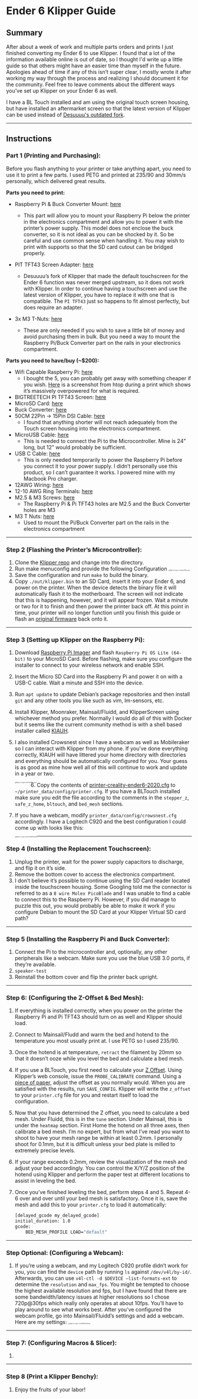 # Ender 6 Klipper Guide

## Summary

After about a week of work and multiple parts orders and prints I just finished converting my Ender 6 to use Klipper. I found that a lot of the information available online is out of date, so I thought I'd write up a little guide so that others might have an easier time than myself in the future. Apologies ahead of time if any of this isn’t super clear, I mostly wrote it after working my way through the process and realizing I should document it for the community. Feel free to leave comments about the different ways you’ve set up Klipper on your Ender 6 as well.

I have a BL Touch installed and am using the original touch screen housing, but have installed an aftermarket screen so that the latest version of Klipper can be used instead of [Desuuuu's outdated fork](https://github.com/Desuuuu/klipper).

<hr>

## Instructions

### Part 1 (Printing and Purchasing):

Before you flash anything to your printer or take anything apart, you need to use it to print a few parts. I used PETG and printed at 235/90 and 30mm/s personally, which delivered great results. 

**Parts you need to print:**

- Raspberry Pi & Buck Converter Mount: [here](https://www.thingiverse.com/thing:6273981)
  - This part will allow you to mount your Raspberry Pi below the printer in the electronics compartment and allow you to power it with the printer’s power supply. This model does not enclose the buck converter, so it is not ideal as you can be shocked by it. So be careful and use common sense when handling it. You may wish to print with supports so that the SD card cutout can be bridged properly.

- PIT TFT43 Screen Adapter: [here](https://www.thingiverse.com/thing:5246155)
  - Desuuuu’s fork of Klipper that made the default touchscreen for the Ender 6 function was never merged upstream, so it does not work with Klipper. In order to continue having a touchscreen and use the latest version of Klipper, you have to replace it with one that is compatible. The `PI TFT43` just so happens to fit almost perfectly, but does require an adapter.
- 3x M3 T-Nuts: [here](https://www.thingiverse.com/thing:3050607)
  - These are only needed if you wish to save a little bit of money and avoid purchasing them in bulk. But you need a way to mount the Raspberry Pi/Buck Converter part on the rails in your electronics compartment. 

**Parts you need to have/buy (~$200):**

- Wifi Capable Raspberry Pi: [here](https://www.amazon.com/dp/B0CPWH8FL9)
  - I bought the 5, you can probably get away with something cheaper if you wish. [Here](https://i.imgur.com/tADPJH6.png) is a screenshot from htop during a print which shows it’s massively overpowered for what is required.
- BIGTREETECH PI TFT43 Screen: [here](https://www.amazon.com/dp/B09791ZG1B)
- MicroSD Card: [here](https://www.amazon.com/SanDisk-128GB-microSDXC-Memory-Adapter/dp/B0B7NTY2S6/)
- Buck Converter: [here](https://www.amazon.com/dp/B07WQJ2GD6)
- 50CM 22Pin -> 15Pin DSI Cable: [here](https://www.amazon.com/dp/B0CXPJ7F6H)
  - I found that anything shorter will not reach adequately from the Touch screen housing into the electronics compartment.
- MicroUSB Cable: [here](https://www.amazon.com/SUNGUY-3-Pack-Braided-Charging-Galaxy/dp/B07G934SJ9)
  - This is needed to connect the Pi to the Microcontroller. Mine is 24” long, but 12” would probably be sufficient. 
- USB C Cable: [here](https://www.amazon.com/Anker-Charging-MacBook-Galaxy-Charger/dp/B088NRLMPV)
  - This is only needed temporarily to power the Raspberry Pi before you connect it to your power supply. I didn’t personally use this product, so I can’t guarantee it works. I powered mine with my Macbook Pro charger. 
- 12AWG Wiring: [here](https://www.amazon.com/dp/B0796L85CD)
- 12-10 AWG Ring Terminals: [here](https://www.amazon.com/dp/B09XGQN2NS)
- M2.5 & M3 Screws: [here](https://www.amazon.com/dp/B07HC3LQYS)
  - The Raspberry Pi & Pi TFT43 holes are M2.5 and the Buck Converter holes are M3
- M3 T Nuts: [here](https://www.amazon.com/dp/B07Z4YH6NP)
  - Used to mount the Pi/Buck Converter part on the rails in the electronics compartment

<hr>

### Step 2 (Flashing the Printer’s Microcontroller):

1. Clone the [Klipper repo](https://github.com/Klipper3d/klipper) and change into the directory.
2. Run make menuconfig and provide the following Configuration
   <img src="https://i.imgur.com/jxorWUx.png" alt="https://i.imgur.com/jxorWUx.png" style="zoom:25%;" />
3. Save the configuration and run `make` to build the binary. 
4. Copy `./out/klipper.bin` to an SD Card, insert it into your Ender 6, and power on the printer. When the device detects the binary file it will automatically flash it to the motherboard. The screen will not indicate that this is happening, however, and it will appear frozen. Wait a minute or two for it to finish and then power the printer back off. At this point in time, your printer will no longer function until you finish this guide or flash an [original firmware](https://www.creality.com/pages/download-ender-6) back onto it. 

<hr>

### Step 3 (Setting up Klipper on the Raspberry Pi):

1. Download [Raspberry Pi Imager](https://www.raspberrypi.com/software/) and flash `Raspberry Pi OS Lite (64-bit)` to your MicroSD Card. Before flashing, make sure you configure the installer to connect to your wireless network and enable SSH. 

2. Insert the Micro SD Card into the Raspberry Pi and power it on with a USB-C cable. Wait a minute and SSH into the device. 

3. Run `apt update` to update Debian’s package repositories and then install `git` and any other tools you like such as vim, lm-sensors, etc. 

4. Install Klipper, Moonraker, Mainsail/Fluidd, and KlipperScreen using whichever method you prefer. Normally I would do all of this with Docker but it seems like the current community method is with a shell based installer called [KIAUH](https://github.com/dw-0/kiauh).

5. I also installed Crowsnest since I have a webcam as well as Mobileraker so I can interact with Klipper from my phone. If you’ve done everything correctly, KIAUH will have littered your home directory with directories and everything should be automatically configured for you. Your guess is as good as mine how well all of this will continue to work and update in a year or two.

   <img src="https://i.imgur.com/VolMNzc.png" alt="https://i.imgur.com/VolMNzc.png" style="zoom: 25%;" align="left" />

6. Copy the contents of [printer-creality-ender6-2020.cfg](https://github.com/Klipper3d/klipper/blob/master/config/printer-creality-ender6-2020.cfg) to `~/printer_data/config/printer.cfg`. If you have a BLTouch installed make sure you edit the file according to the comments in the `stepper_z`, `safe_z_home`, `bltouch`, and `bed_mesh` sections. 

7. If you have a webcam, modify `printer_data/config/crowsnest.cfg` accordingly. I have a Logitech C920 and the best configuration I could come up with looks like this: 

   <img src="https://i.imgur.com/n27ahDh.png" alt="https://i.imgur.com/n27ahDh.png" style="zoom:25%;" align="left"/>

<hr>

### Step 4 (Installing the Replacement Touchscreen):

1. Unplug the printer, wait for the power supply capacitors to discharge, and flip it on it’s side.
2. Remove the bottom cover to access the electronics compartment. 
3. I don’t believe it’s possible to continue using the SD Card reader located inside the touchscreen housing. Some Googling told me the connector is referred to as a `8 wire Molex PicoBlade` and I was unable to find a cable to connect this to the Raspberry Pi. However, if you did manage to puzzle this out, you would probably be able to make it work if you configure Debian to mount the SD Card at your Klipper Virtual SD card path?

<hr>

### Step 5 (Installing the Raspberry Pi and Buck Converter):

1. Connect the Pi to the microcontroller and, optionally, any other peripherals like a webcam. Make sure you use the blue USB 3.0 ports, if they’re available. 
2. `speaker-test`
3. Reinstall the bottom cover and flip the printer back upright.

<hr>

### Step 6: (Configuring the Z-Offset & Bed Mesh):

1. If everything is installed correctly, when you power on the printer the Raspberry Pi and Pi TFT43 should turn on as well and Klipper should load.

2. Connect to Mainsail/Fludd and warm the bed and hotend to the temperature you most usually print at. I use PETG so I used 235/90. 

3. Once the hotend is at temperature, `retract` the filament by 20mm so that it doesn’t ooze while you level the bed and calculate a bed mesh. 

4. If you use a BLTouch, you first need to calculate your [Z Offset](https://www.klipper3d.org/Probe_Calibrate.html#calibrating-probe-z-offset). Using Klipper’s web console, issue the `PROBE_CALIBRATE` command. Using a [piece of paper](https://www.klipper3d.org/Bed_Level.html#the-paper-test), adjust the offset as you normally would. When you are satisfied with the results, run `SAVE_CONFIG`. Klipper will write the `z_offset` to your `printer.cfg` file for you and restart itself to load the configuration. 

5. Now that you have determined the Z offset, you need to calculate a bed mesh. Under Fluidd, this is in the `tune` section. Under Mainsail, this is under the `heatmap` section. First Home the hotend on all three axes, then calibrate a bed mesh. I’m no expert, but from what I’ve read you want to shoot to have your mesh range be within at least 0.2mm. I personally shoot for 0.1mm, but it is difficult unless your bed plate is milled to extremely precise levels. 

6. If your range exceeds 0.2mm, review the visualization of the mesh and adjust your bed accordingly. You can control the X/Y/Z position of the hotend using Klipper and perform the paper test at different locations to assist in leveling the bed. 

7. Once you’ve finished leveling the bed, perform steps 4 and 5. Repeat 4-6 over and over until your bed mesh is satisfactory. Once it is, save the mesh and add this to your `printer.cfg` to load it automatically:
   ```bash
   [delayed_gcode my_delayed_gcode]
   initial_duration: 1.0
   gcode:
       BED_MESH_PROFILE LOAD="default"
   ```

<hr>

### Step Optional: (Configuring a Webcam):

1. If you’re using a webcam, and my Logitech C920 profile didn’t work for you, you can find the `device` path by running `ls` against `/dev/v4l/by-id/`. Afterwards, you can use `v4l-ctl -d $DEVICE –list-formats-ext` to determine the `resolution` and `max_fps`. You might be tempted to choose the highest available resolution and fps, but I have found that there are some bandwidth/latency issues at higher resolutions so I chose 720p@30fps which really only operates at about 10fps. You’ll have to play around to see what works best. After you’ve configured the webcam profile, go into Mainsail/Fluidd’s settings and add a webcam. Here are my settings: 
   <img src="https://i.imgur.com/6QNwTIN.png" alt="https://i.imgur.com/6QNwTIN.png" style="zoom:25%;" />

<hr>

### Step 7: (Configuring Macros & Slicer):

1. 

<hr>

### Step 8 (Print a Klipper Benchy):

1. Enjoy the fruits of your labor!